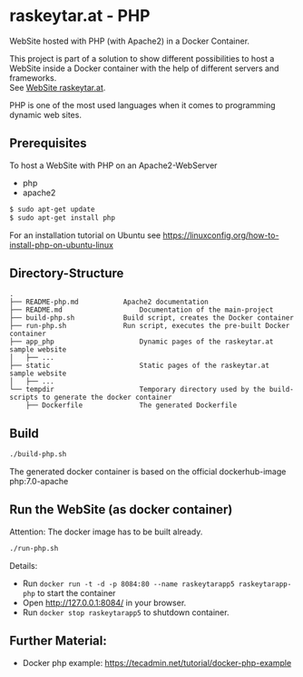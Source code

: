 # raskeytar.at - PHP

WebSite hosted with PHP (with Apache2) in a Docker Container.

This project is part of a solution to show different possibilities to host a WebSite inside a Docker container 
with the help of different servers and frameworks.  
See [WebSite raskeytar.at](README.md).

PHP is one of the most used languages when it comes to programming dynamic web sites. 

## Prerequisites

To host a WebSite with PHP on an Apache2-WebServer 
- php
- apache2

```bash
$ sudo apt-get update
$ sudo apt-get install php
```

For an installation tutorial on Ubuntu see https://linuxconfig.org/how-to-install-php-on-ubuntu-linux

## Directory-Structure
```
.
├── README-php.md           Apache2 documentation
├── README.md                   Documentation of the main-project
├── build-php.sh            Build script, creates the Docker container
├── run-php.sh              Run script, executes the pre-built Docker container
├── app_php                     Dynamic pages of the raskeytar.at sample website
│   ├── ... 
├── static                      Static pages of the raskeytar.at sample website
│   ├── ... 
└── tempdir                     Temporary directory used by the build-scripts to generate the docker container
    ├── Dockerfile              The generated Dockerfile
```

## Build
```bash
./build-php.sh
```
The generated docker container is based on the official dockerhub-image php:7.0-apache

## Run the WebSite (as docker container)
Attention: The docker image has to be built already.
```bash
./run-php.sh
```

Details:
- Run ```docker run -t -d -p 8084:80 --name raskeytarapp5 raskeytarapp-php``` to start the container
- Open http://127.0.0.1:8084/ in your browser.
- Run ```docker stop raskeytarapp5``` to shutdown container.


## Further Material:
- Docker php example: https://tecadmin.net/tutorial/docker-php-example
